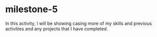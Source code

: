 # milestone-5

In this activity, I will be showing casing more of my skills and previous activities and any projects that I have completed.

